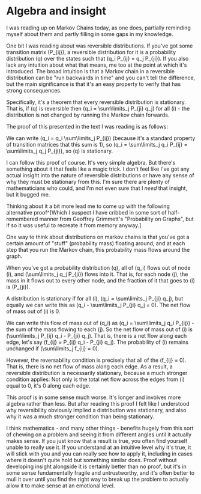 # Algebra and insight

I was reading up on Markov Chains today, as one does, partially reminding myself about them and partly filling in some gaps in my knowledge.

One bit I was reading about was reversible distributions. If you've got some transition matrix \(P_{ij}\), a reversible distribution for it is a probability distribution \(q\) over the states such that \(q_i P_{ij} = q_j P_{ji}\).  If you also lack any intuition about what that means, me too at the point at which it's introduced. The broad intuition is that a Markov chain in a reversible distribution can be "run backwards in time" and you can't tell the difference, but the main significance is that it's an easy property to verify that has strong consequences.

Specifically, it's a theorem that every reversible distribution is stationary. That is, if \(q\) is reversible then \(q_i = \sum\limits_j P_{ji} q_j\) for all \(i\) - the distribution is not changed by running the Markov chain forwards.

The proof of this presented in the text I was reading is as follows:

We can write \(q_i = q_i \sum\limits_j P_{ij}\) (because it's a standard property of transition matrices that this sum is 1), so \(q_i = \sum\limits_j q_i P_{ij} = \sum\limits_j q_j P_{ji}\), so \(q\) is stationary.

I can follow this proof of course. It's very simple algebra. But there's something about it that feels like a magic trick. I don't feel like I've got any actual insight into the nature of reversible distributions or have any sense of why they must be stationary from this. I'm sure there are plenty of mathematicians who could, and I'm not even sure that I *need* that insight, but it bugged me.

Thinking about it a bit more lead me to come up with the following alternative proof^[Which I suspect I have cribbed in some sort of half-remembered manner from Geoffrey Grimmett's "Probability on Graphs", but if so it was useful to recreate it from memory anyway.]

One way to think about distributions on markov chains is that you've got a certain amount of "stuff" (probability mass) floating around, and at each step that you run the Markov chain, this probability mass flows around the graph.

When you've got a probability distribution \(q\), all of \(q_i\) flows out of node \(i\), and \(\sum\limits_j q_j P_{ji}\) flows into it. That is, for each node \(j\), the mass in it flows out to every other node, and the fraction of it that goes to \(i\) is \(P_{ji}\).

A distribution is stationary if for all \(i\), \(q_i = \sum\limits_j P_{ji} q_j\), but equally we can write this as \(q_i - \sum\limits_j P_{ji} q_j  = 0\). The net flow of mass out of \(i\) is 0.

We can write this flow of mass out of \(q_i\) as \(q_i = \sum\limits_j q_i P_{ij}\) - the sum of the mass flowing to each \(j\). So the net flow of mass out of \(i\) is \(\sum\limits_j P_{ij} q_i - P_{ji} q_j\). That is, there is a net flow along each edge, let's say \(f_{ij} = P_{ij} q_i - P_{ji} q_j\). The probability of \(i\) remains unchanged if \(\sum\limits_j f_{ij} = 0\).

However, the reversability condition is precisely that all of the \(f_{ij} = 0\). That is, there is no net flow of mass along each edge. As a result, a reversible distribution is necessarily stationary, because a much stronger condition applies: Not only is the total net flow across the edges from \(i\) equal to 0, it's 0 along each edge.

This proof is in some sense much worse. It's longer and involves more algebra rather than less. But after reading this proof I felt like I understood why reversibility obviously implied a distribution was stationary, and also why it was a much stronger condition than being stationary.

I think mathematics - and many other things - benefits hugely from this sort of chewing on a problem and seeing it from different angles until it actually makes sense. If you just know that a result is true, you often find yourself unable to really use it. If you understand at an intuitive level why it's true, it will stick with you and you can really see how to apply it, including in cases where it doesn't quite hold but something similar does. Proof without developing insight alongside it is certainly better than no proof, but it's in some sense fundamentally fragile and untrustworthy, and it's often better to mull it over until you find the right way to break up the problem to actually allow it to make sense at an emotional level.
